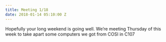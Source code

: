 ```yaml
---
title: Meeting 1/18
date: 2018-01-14 05:10:00 Z
---
```


Hopefully your long weekend is going well. We’re meeting Thursday of this week to take apart some computers we got from COSI in C107